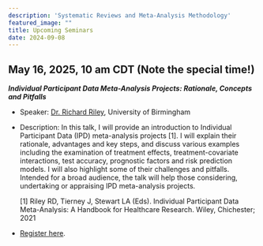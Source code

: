```yaml
---
description: 'Systematic Reviews and Meta-Analysis Methodology'
featured_image: ""
title: Upcoming Seminars
date: 2024-09-08
---
```


## May 16, 2025, 10 am CDT (Note the special time!)

***Individual Participant Data Meta-Analysis Projects: Rationale, Concepts and Pitfalls***

- Speaker: [Dr. Richard Riley](https://www.birmingham.ac.uk/staff/profiles/applied-health/riley-richard), University of Birmingham

- Description: In this talk, I will provide an introduction to Individual Participant Data (IPD) meta-analysis projects [1]. I will explain their rationale, advantages and key steps, and discuss various examples including the examination of treatment effects, treatment-covariate interactions, test accuracy, prognostic factors and risk prediction models. I will also highlight some of their challenges and pitfalls. Intended for a broad audience, the talk will help those considering, undertaking or appraising IPD meta-analysis projects.

    [1] Riley RD, Tierney J, Stewart LA (Eds). Individual Participant Data Meta-Analysis: A Handbook for Healthcare Research. Wiley, Chichester; 2021 

-  [Register here](https://us06web.zoom.us/meeting/register/tZIldOuorzwiGNAnEoedUXskxj2maT3GbmBH#/registration).
